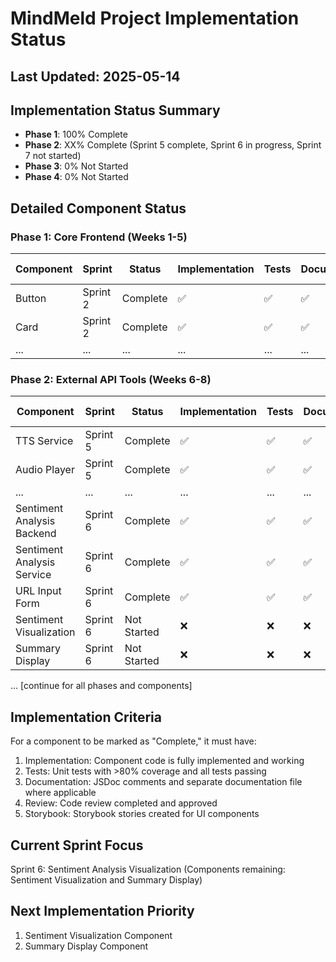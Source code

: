 # MindMeld Project Implementation Status

## Last Updated: 2025-05-14

## Implementation Status Summary
- **Phase 1**: 100% Complete
- **Phase 2**: XX% Complete (Sprint 5 complete, Sprint 6 in progress, Sprint 7 not started)
- **Phase 3**: 0% Not Started
- **Phase 4**: 0% Not Started

## Detailed Component Status

### Phase 1: Core Frontend (Weeks 1-5)

| Component | Sprint | Status | Implementation | Tests | Documentation | File Path | Last Updated |
|-----------|--------|--------|----------------|-------|---------------|-----------|-------------|
| Button | Sprint 2 | Complete | ✅ | ✅ | ✅ | src/components/ui/atoms/Button.tsx | 2025-05-08 |
| Card | Sprint 2 | Complete | ✅ | ✅ | ✅ | src/components/ui/molecules/Card.tsx | 2025-05-10 |
| ... | ... | ... | ... | ... | ... | ... | ... |

### Phase 2: External API Tools (Weeks 6-8)

| Component | Sprint | Status | Implementation | Tests | Documentation | File Path | Last Updated |
|-----------|--------|--------|----------------|-------|---------------|-----------|-------------|
| TTS Service | Sprint 5 | Complete | ✅ | ✅ | ✅ | src/services/ttsService.ts | 2025-05-13 |
| Audio Player | Sprint 5 | Complete | ✅ | ✅ | ✅ | src/components/ui/molecules/AudioPlayer/AudioPlayer.tsx | 2025-05-13 |
| ... | ... | ... | ... | ... | ... | ... | ... |
| Sentiment Analysis Backend | Sprint 6 | Complete | ✅ | ✅ | ✅ | backend/services/sentimentAnalyzer.ts | 2025-05-XX |
| Sentiment Analysis Service | Sprint 6 | Complete | ✅ | ✅ | ✅ | src/services/sentimentAnalysisService.ts | 2025-05-XX |
| URL Input Form | Sprint 6 | Complete | ✅ | ✅ | ✅ | src/components/forms/UrlInputForm.tsx | 2025-05-XX |
| Sentiment Visualization | Sprint 6 | Not Started | ❌ | ❌ | ❌ | - | - |
| Summary Display | Sprint 6 | Not Started | ❌ | ❌ | ❌ | - | - |

... [continue for all phases and components]

## Implementation Criteria

For a component to be marked as "Complete," it must have:
1. Implementation: Component code is fully implemented and working
2. Tests: Unit tests with >80% coverage and all tests passing
3. Documentation: JSDoc comments and separate documentation file where applicable
4. Review: Code review completed and approved
5. Storybook: Storybook stories created for UI components

## Current Sprint Focus
Sprint 6: Sentiment Analysis Visualization (Components remaining: Sentiment Visualization and Summary Display)

## Next Implementation Priority
1. Sentiment Visualization Component
2. Summary Display Component
